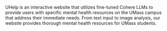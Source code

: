 UHelp is an interactive website that utilizes fine-tuned Cohere LLMs to provide users with specific mental health resources on the UMass campus that address their immediate needs. From text input to image analysis, our website provides thorough mental health resources for UMass students.
